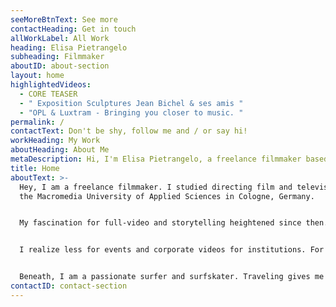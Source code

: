 ```yaml
---
seeMoreBtnText: See more
contactHeading: Get in touch
allWorkLabel: All Work
heading: Elisa Pietrangelo
subheading: Filmmaker
aboutID: about-section
layout: home
highlightedVideos:
  - CORE TEASER
  - " Exposition Sculptures Jean Bichel & ses amis "
  - "OPL & Luxtram - Bringing you closer to music. "
permalink: /
contactText: Don't be shy, follow me and / or say hi!
workHeading: My Work
aboutHeading: About Me
metaDescription: Hi, I'm Elisa Pietrangelo, a freelance filmmaker based in Luxembourg.
title: Home
aboutText: >-
  Hey, I am a freelance filmmaker. I studied directing film and television at
  the Macromedia University of Applied Sciences in Cologne, Germany. 


  My fascination for full-video and storytelling heightened since then. Moving images and image composition boost my enthusiasm as a director and more over as a cinematographer. 


  I realize less for events and corporate videos for institutions. For the screenplay I find inspiring subjects in books and with everyday life observation. 


  Beneath, I am a passionate surfer and surfskater. Traveling gives me the opportunity to sublimate the essence of sports, nature and visual art.
contactID: contact-section
---
```

